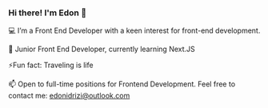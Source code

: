 ### Hi there! I'm Edon 👋

💻 I’m a Front End Developer with a keen interest for front-end development.

🌱 Junior Front End Developer, currently learning Next.JS

⚡Fun fact: Traveling is life

📫 Open to full-time positions for Frontend Development. Feel free to contact me: edonidrizi@outlook.com 
